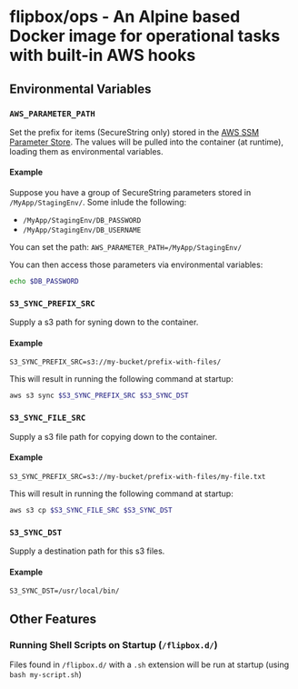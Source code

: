 # flipbox/ops - An Alpine based Docker image for operational tasks with built-in AWS hooks

## Environmental Variables
### `AWS_PARAMETER_PATH`
Set the prefix for items (SecureString only) stored in the [AWS SSM Parameter Store](https://docs.aws.amazon.com/systems-manager/latest/userguide/systems-manager-parameter-store.html). The values will be pulled into the container (at runtime), loading them as environmental variables.

#### Example
Suppose you have a group of SecureString parameters stored in `/MyApp/StagingEnv/`. Some inlude the following:
- `/MyApp/StagingEnv/DB_PASSWORD`
- `/MyApp/StagingEnv/DB_USERNAME`

You can set the path: `AWS_PARAMETER_PATH=/MyApp/StagingEnv/`

You can then access those parameters via environmental variables:
```bash
echo $DB_PASSWORD
```

### `S3_SYNC_PREFIX_SRC`
Supply a s3 path for syning down to the container.

#### Example
`S3_SYNC_PREFIX_SRC=s3://my-bucket/prefix-with-files/`

This will result in running the following command at startup:
```bash
aws s3 sync $S3_SYNC_PREFIX_SRC $S3_SYNC_DST
```

### `S3_SYNC_FILE_SRC`
Supply a s3 file path for copying down to the container.

#### Example
`S3_SYNC_PREFIX_SRC=s3://my-bucket/prefix-with-files/my-file.txt`

This will result in running the following command at startup:
```bash
aws s3 cp $S3_SYNC_FILE_SRC $S3_SYNC_DST
```

### `S3_SYNC_DST`
Supply a destination path for this s3 files.

#### Example
`S3_SYNC_DST=/usr/local/bin/`

## Other Features

### Running Shell Scripts on Startup (`/flipbox.d/`)
Files found in `/flipbox.d/` with a `.sh` extension will be run at startup (using `bash my-script.sh`)
